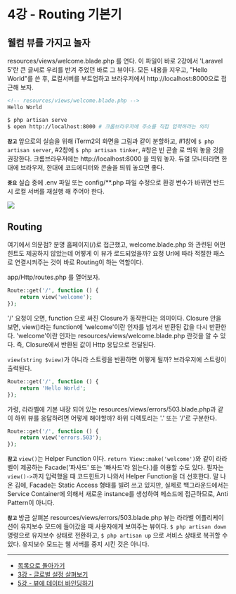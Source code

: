 # 4강 - Routing 기본기

## 웰컴 뷰를 가지고 놀자

resources/views/welcome.blade.php 를 연다. 이 파일이 바로 2강에서 'Laravel 5'란 큰 글씨로 우리를 반겨 주었던 바로 그 뷰이다. 모든 내용을 지우고, "Hello World"를 쓴 후, 로컬서버를 부트업하고 브라우저에서 http://localhost:8000으로 접근해 보자.

```html
<!-- resources/views/welcome.blade.php -->
Hello World
```

```bash
$ php artisan serve
$ open http://localhost:8000 # 크롬브라우저에 주소를 직접 입력하라는 의미
```

**`참고`** 앞으로의 실습을 위해 iTerm2의 화면을 그림과 같이 분할하고, #1창에 `$ php artisan server`, #2창에 `$ php artisan tinker`, #창은 빈 콘솔 로 띄워 놓을 것을 권장한다. 크롬브라우저에는 http://localhost:8000 을 띄워 놓자. 듀얼 모니터라면 한대에 브라우저, 한대에 코드에디터와 콘솔을 띄워 놓으면 좋다.

**`중요`** 실습 중에 .env 파일 또는 config/\*\*.php 파일 수정으로 환경 변수가 바뀌면 반드시 로컬 서버를 재실행 해 주어야 한다.

![](./04-routing-basic-img-01.png)

## Routing

여기에서 의문점? 분명 홈페이지(/)로 접근했고, welcome.blade.php 와 관련된 어떤 힌트도 제공하지 않았는데 어떻게 이 뷰가 로드되었을까? 요청 Url에 따라 적절한 패스로 연결시켜주는 것이 바로 Routing이 하는 역할이다. 

app/Http/routes.php 를 열어보자.

```php
Route::get('/', function () {
    return view('welcome');
});
```

'/' 요청이 오면, function 으로 싸진 Closure가 동작한다는 의미이다. Closure 안을 보면, view()라는 function에 'welcome'이란 인자를 넘겨서 반환된 값을 다시 반환한다. 'welcome'이란 인자는 resources/views/welcome.blade.php 란것을 알 수 있다. 즉, Closure에서 반환된 값이 Http 응답으로 전달된다.

`view(string $view)`가 아니라 스트링을 반환하면 어떻게 될까? 브라우저에 스트링이 출력된다.

```php
Route::get('/', function () {
    return 'Hello World';
});
```

가령, 라라벨에 기본 내장 되어 있는 resources/views/errors/503.blade.php과 같이 하위 뷰를 응답하려면 어떻게 해야할까? 하위 디렉토리는 '.' 또는 '/'로 구분한다.

```php
Route::get('/', function () {
    return view('errors.503');
});
```

**`참고`** `view()`는 Helper Function 이다. `return View::make('welcome')`와 같이 라라벨이 제공하는 Facade('파사드' 또는 '빠사드'라 읽는다.)를 이용할 수도 있다. 필자는 `view()->`까지 입력했을 때 코드힌트가 나와서 Helper Function을 더 선호한다. 말 나온 김에, Facade는 Static Access 형태를 빌려 쓰고 있지만, 실제로 백그라운드에서는 Service Container에 의해서 새로운 instance를 생성하여 메소드에 접근하므로, Anti Pattern이 아니다.

**`참고`** 방금 살펴본 resources/views/errors/503.blade.php 뷰는 라라벨 어플리케이션이 유지보수 모드에 들어갔을 때 사용자에게 보여주는 뷰이다. `$ php artisan down` 명령으로 유지보수 상태로 전환하고, `$ php artisan up` 으로 서비스 상태로 복귀할 수 있다. 유지보수 모드는 웹 서버를 중지 시킨 것은 아니다.
<!--@start-->
---

- [목록으로 돌아가기](../readme.md)
- [3강 - 글로벌 설정 살펴보기](03-configuration.md)
- [5강 - 뷰에 데이터 바인딩하기](05-pass-data-to-view.md)

<!--@end-->
